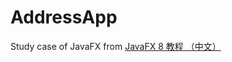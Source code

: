 # AddressApp
Study case of JavaFX from [JavaFX 8 教程 （中文）](http://code.makery.ch/library/javafx-8-tutorial/zh-cn/)
